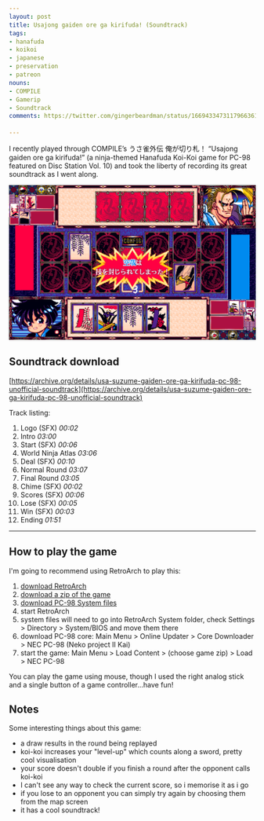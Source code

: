 ```yaml
---
layout: post
title: Usajong gaiden ore ga kirifuda! (Soundtrack)
tags:
- hanafuda
- koikoi
- japanese
- preservation
- patreon
nouns:
- COMPILE
- Gamerip
- Soundtrack
comments: https://twitter.com/gingerbeardman/status/1669433473117966361

---
```


I recently played through COMPILE’s うさ雀外伝 俺が切り札！ “Usajong gaiden ore ga kirifuda!” (a ninja-themed Hanafuda Koi-Koi game for PC-98 featured on Disc Station Vol. 10) and took the liberty of recording its great soundtrack as I went along.

![PNG](/images/posts/kirifuda.png#pixel "うさ雀外伝 俺が切り札！ “Usa suzume gaiden ore ga kirifuda!”")

## Soundtrack download

[https://archive.org/details/usa-suzume-gaiden-ore-ga-kirifuda-pc-98-unofficial-soundtrack](https://archive.org/details/usa-suzume-gaiden-ore-ga-kirifuda-pc-98-unofficial-soundtrack)

Track listing:

1. Logo (SFX) *00:02*
2. Intro *03:00*
3. Start (SFX) *00:06*
4. World Ninja Atlas *03:06*
5. Deal (SFX) *00:10*
6. Normal Round *03:07*
7. Final Round *03:05*
8. Chime (SFX) *00:02*
9. Scores (SFX) *00:06*
10. Lose (SFX) *00:05*
11. Win (SFX) *00:03*
12. Ending *01:51*

---- 

## How to play the game

I'm going to recommend using RetroArch to play this:
1. [download RetroArch](https://www.retroarch.com/?page=platforms)
2. [download a zip of the game](https://archive.org/download/NeoKobe-NecPc-98012017-11-17/Compile.zip/Compile%2FDisc%20Station%20Vol.%2010%2FDisc%20Station%20Vol.%2010%20%28Usajan%20Gaiden%20-%20Ore%20ga%20Kirifuda%21%29%20%5BFD%5D.zip)
3. [download PC-98 System files](https://github.com/Abdess/retroarch_system/tree/libretro/NEC%20-%20PC-98)
4. start RetroArch
5. system files will need to go into RetroArch System folder, check Settings > Directory > System/BIOS and move them there
6. download PC-98 core: Main Menu > Online Updater > Core Downloader > NEC PC-98 (Neko project II Kai)
7. start the game: Main Menu > Load Content > (choose game zip) > Load > NEC PC-98

You can play the game using mouse, though I used the right analog stick and a single button of a game controller...have fun!

## Notes

Some interesting things about this game:
- a draw results in the round being replayed
- koi-koi increases your "level-up" which counts along a sword, pretty cool visualisation
- your score doesn't double if you finish a round after the opponent calls koi-koi
- I can't see any way to check the current score, so i memorise it as i go
- if you lose to an opponent you can simply try again by choosing them from the map screen
- it has a cool soundtrack!
